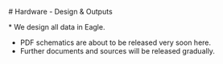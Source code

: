 # Hardware - Design &amp; Outputs


* We design all data in Eagle.
* PDF schematics are about to be released very soon here.
* Further documents and sources will be released gradually.
